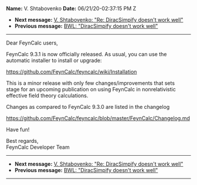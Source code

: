 **Name:** V. Shtabovenko
**Date:** 06/21/20-02:37:15 PM Z

  - **Next message:** [V. Shtabovenko: "Re: DiracSimpify doesn't work
    well"](1591.html)
  - **Previous message:** [BWL: "DiracSimpify doesn't work
    well"](1589.html)

-----

Dear FeynCalc users,  

FeynCalc 9.3.1 is now officially released. As usual, you can use the  
automatic installer to install or upgrade:  

https://github.com/FeynCalc/feyncalc/wiki/Installation  

This is a minor release with only few changes/improvements that sets  
stage for an upcoming publication on using FeynCalc in nonrelativistic  
effective field theory calculations.  

Changes as compared to FeynCalc 9.3.0 are listed in the changelog  

https://github.com/FeynCalc/feyncalc/blob/master/FeynCalc/Changelog.md  

Have fun\!  

Best regards,  
FeynCalc Developer Team  

-----

  - **Next message:** [V. Shtabovenko: "Re: DiracSimpify doesn't work
    well"](1591.html)
  - **Previous message:** [BWL: "DiracSimpify doesn't work
    well"](1589.html)

-----

